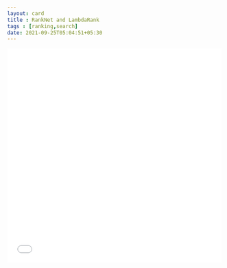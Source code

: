 ```yaml
---
layout: card
title : RankNet and LambdaRank
tags : [ranking,search]
date: 2021-09-25T05:04:51+05:30
---
```


<!--<embed src="{{site.dev-images}}/2021-09-25-RankNet-and-LambdaRank.pdf" width="500" height="500"  type="application/pdf" frameborder="0" allowfullscreen>-->
<embed src="{{site.images}}/2021-09-25-RankNet-and-LambdaRank.pdf" width="500" height="500"  type="application/pdf" frameborder="0" allowfullscreen>
    